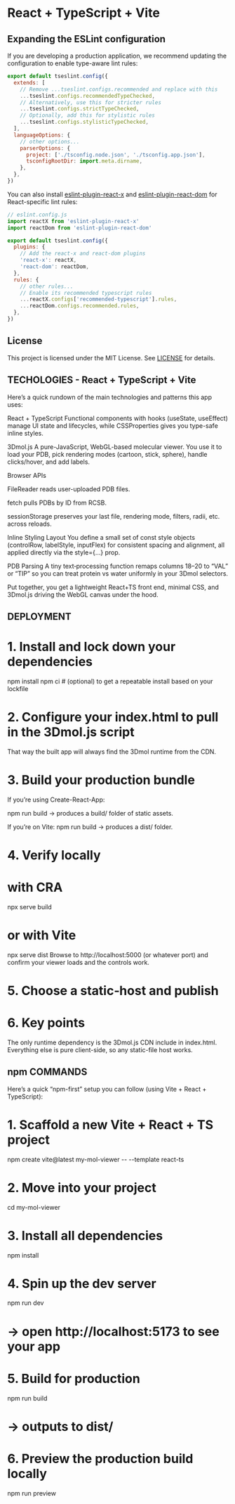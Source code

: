 # React + TypeScript + Vite

## Expanding the ESLint configuration

If you are developing a production application, we recommend updating the configuration to enable type-aware lint rules:

```js
export default tseslint.config({
  extends: [
    // Remove ...tseslint.configs.recommended and replace with this
    ...tseslint.configs.recommendedTypeChecked,
    // Alternatively, use this for stricter rules
    ...tseslint.configs.strictTypeChecked,
    // Optionally, add this for stylistic rules
    ...tseslint.configs.stylisticTypeChecked,
  ],
  languageOptions: {
    // other options...
    parserOptions: {
      project: ['./tsconfig.node.json', './tsconfig.app.json'],
      tsconfigRootDir: import.meta.dirname,
    },
  },
})
```

You can also install [eslint-plugin-react-x](https://github.com/Rel1cx/eslint-react/tree/main/packages/plugins/eslint-plugin-react-x) and [eslint-plugin-react-dom](https://github.com/Rel1cx/eslint-react/tree/main/packages/plugins/eslint-plugin-react-dom) for React-specific lint rules:

```js
// eslint.config.js
import reactX from 'eslint-plugin-react-x'
import reactDom from 'eslint-plugin-react-dom'

export default tseslint.config({
  plugins: {
    // Add the react-x and react-dom plugins
    'react-x': reactX,
    'react-dom': reactDom,
  },
  rules: {
    // other rules...
    // Enable its recommended typescript rules
    ...reactX.configs['recommended-typescript'].rules,
    ...reactDom.configs.recommended.rules,
  },
})
```

## License
This project is licensed under the MIT License. See [LICENSE](./LICENSE) for details.


## TECHOLOGIES - React + TypeScript + Vite
Here’s a quick rundown of the main technologies and patterns this app uses:

React + TypeScript
Functional components with hooks (useState, useEffect) manage UI state and lifecycles, while CSSProperties gives you type-safe inline styles.

3Dmol.js
A pure-JavaScript, WebGL-based molecular viewer. You use it to load your PDB, pick rendering modes (cartoon, stick, sphere), handle clicks/hover, 
and add labels.

Browser APIs

FileReader reads user-uploaded PDB files.

fetch pulls PDBs by ID from RCSB.

sessionStorage preserves your last file, rendering mode, filters, radii, etc. across reloads.

Inline Styling Layout
You define a small set of const style objects (controlRow, labelStyle, inputFlex) for consistent spacing and alignment, all applied directly via the style={…} prop.

PDB Parsing
A tiny text‐processing function remaps columns 18–20 to “VAL” or “TIP” so you can treat protein vs water uniformly in your 3Dmol selectors.

Put together, you get a lightweight React+TS front end, minimal CSS, and 3Dmol.js driving the WebGL canvas under the hood.


## DEPLOYMENT
# 1. Install and lock down your dependencies
npm install
npm ci         # (optional) to get a repeatable install based on your lockfile

# 2. Configure your index.html to pull in the 3Dmol.js script
<!-- in public/index.html (or wherever your static HTML lives) -->
<script src="https://3Dmol.org/build/3Dmol-min.js"></script>
That way the built app will always find the 3Dmol runtime from the CDN.

# 3. Build your production bundle
If you’re using Create-React-App:

npm run build
→ produces a build/ folder of static assets.

If you’re on Vite:
npm run build
→ produces a dist/ folder.

# 4. Verify locally
# with CRA
npx serve build

# or with Vite
npx serve dist
Browse to http://localhost:5000 (or whatever port) and confirm your viewer loads and the controls work.

# 5. Choose a static‐host and publish

# 6. Key points
The only runtime dependency is the 3Dmol.js CDN include in index.html.
Everything else is pure client-side, so any static-file host works.


## npm COMMANDS
Here’s a quick “npm-first” setup you can follow (using Vite + React + TypeScript):
# 1. Scaffold a new Vite + React + TS project
npm create vite@latest my-mol-viewer -- --template react-ts

# 2. Move into your project
cd my-mol-viewer

# 3. Install all dependencies
npm install

# 4. Spin up the dev server
npm run dev
# → open http://localhost:5173 to see your app

# 5. Build for production
npm run build
# → outputs to dist/

# 6. Preview the production build locally
npm run preview

